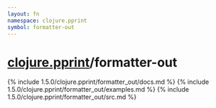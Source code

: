```yaml
---
layout: fn
namespace: clojure.pprint
symbol: formatter-out
---
```


# [clojure.pprint](../)/formatter-out

{% include 1.5.0/clojure.pprint/formatter_out/docs.md %}
{% include 1.5.0/clojure.pprint/formatter_out/examples.md %}
{% include 1.5.0/clojure.pprint/formatter_out/src.md %}

